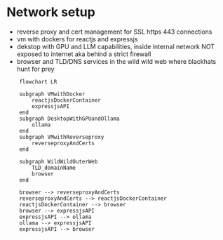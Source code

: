 
# Network setup

- reverse proxy and cert management for SSL https 443 connections
- vm with dockers for reactjs and expressjs
- dekstop with GPU and LLM capabilities, inside internal network NOT exposed to internet aka behind a strict firewall
- browser and TLD/DNS services in the wild wild web where blackhats hunt for prey


```mermaid
    flowchart LR

    subgraph VMwithDocker
        reactjsDockerContainer
        expressjsAPI
    end
    subgraph DesktopWithGPUandOllama
        ollama
    end
    subgraph VMwithReverseproxy
        reverseproxyAndCerts
    end

    subgraph WildWildOuterWeb
        TLD_domainName
        browser
    end

    browser --> reverseproxyAndCerts
    reverseproxyAndCerts --> reactjsDockerContainer
    reactjsDockerContainer --> browser
    browser --> expressjsAPI
    expressjsAPI --> ollama
    ollama --> expressjsAPI
    expressjsAPI --> browser

```